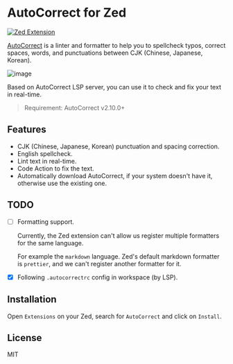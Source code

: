 # AutoCorrect for Zed

[![Zed Extension](https://img.shields.io/badge/-Zed_Extension-blue?style=flat&logo=zedindustries&logoColor=%23FFFFFF&logoSize=auto&labelColor=%23111111&color=%23084CCF)](https://zed.dev/extensions/autocorrect)

[AutoCorrect](https://github.com/huacnlee/autocorrect) is a linter and formatter to help you to spellcheck typos, correct spaces, words, and punctuations between CJK (Chinese, Japanese, Korean).

<img alt="image" src="https://github.com/user-attachments/assets/38697c59-be3f-4479-8351-d391d97bdb65">

Based on AutoCorrect LSP server, you can use it to check and fix your text in real-time.

> Requirement: AutoCorrect v2.10.0+

## Features

- CJK (Chinese, Japanese, Korean) punctuation and spacing correction.
- English spellcheck.
- Lint text in real-time.
- Code Action to fix the text.
- Automatically download AutoCorrect, if your system doesn't have it, otherwise use the existing one.

## TODO

- [ ] Formatting support.

  Currently, the Zed extension can't allow us register multiple formatters for the same language.

  For example the `markdown` language. Zed's default markdown formatter is `prettier`, and we can't register another formatter for it.

- [x] Following `.autocorrectrc` config in workspace (by LSP).

## Installation

Open `Extensions` on your Zed, search for `AutoCorrect` and click on `Install`.

## License

MIT
